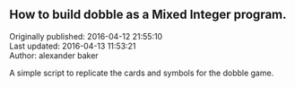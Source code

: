 ## How to build dobble as a Mixed Integer program.  
Originally published: 2016-04-12 21:55:10  
Last updated: 2016-04-13 11:53:21  
Author: alexander baker  
  
A simple script to replicate the cards and symbols for the dobble game.